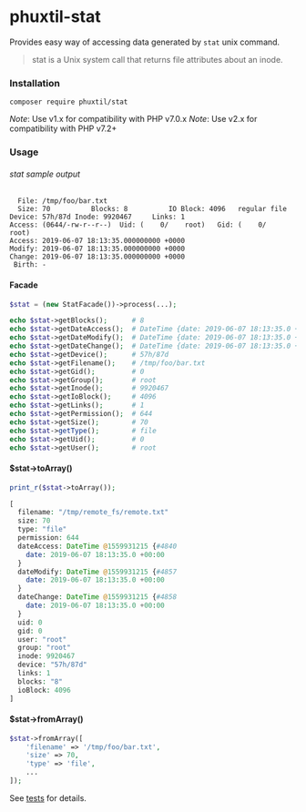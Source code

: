 # phuxtil-stat

Provides easy way of accessing data generated by `stat` unix command.

> stat is a Unix system call that returns file attributes about an inode.

### Installation

```
composer require phuxtil/stat
```

_Note_: Use v1.x for compatibility with PHP v7.0.x
_Note_: Use v2.x for compatibility with PHP v7.2+

### Usage

###### stat sample output
```
  File: /tmp/foo/bar.txt
  Size: 70        	Blocks: 8          IO Block: 4096   regular file
Device: 57h/87d	Inode: 9920467     Links: 1
Access: (0644/-rw-r--r--)  Uid: (    0/    root)   Gid: (    0/    root)
Access: 2019-06-07 18:13:35.000000000 +0000
Modify: 2019-06-07 18:13:35.000000000 +0000
Change: 2019-06-07 18:13:35.000000000 +0000
 Birth: -
``` 


#### Facade
```php
$stat = (new StatFacade())->process(...);

echo $stat->getBlocks();      # 8
echo $stat->getDateAccess();  # DateTime {date: 2019-06-07 18:13:35.0 +00:00}
echo $stat->getDateModify();  # DateTime {date: 2019-06-07 18:13:35.0 +00:00}
echo $stat->getDateChange();  # DateTime {date: 2019-06-07 18:13:35.0 +00:00}
echo $stat->getDevice();      # 57h/87d
echo $stat->getFilename();    # /tmp/foo/bar.txt
echo $stat->getGid();         # 0
echo $stat->getGroup();       # root
echo $stat->getInode();       # 9920467
echo $stat->getIoBlock();     # 4096
echo $stat->getLinks();       # 1
echo $stat->getPermission();  # 644
echo $stat->getSize();        # 70
echo $stat->getType();        # file
echo $stat->getUid();         # 0
echo $stat->getUser();        # root
```

#### $stat->toArray()
```php
print_r($stat->toArray());
```

```php
[
  filename: "/tmp/remote_fs/remote.txt"
  size: 70
  type: "file"
  permission: 644
  dateAccess: DateTime @1559931215 {#4840
    date: 2019-06-07 18:13:35.0 +00:00
  }
  dateModify: DateTime @1559931215 {#4857
    date: 2019-06-07 18:13:35.0 +00:00
  }
  dateChange: DateTime @1559931215 {#4858
    date: 2019-06-07 18:13:35.0 +00:00
  }
  uid: 0
  gid: 0
  user: "root"
  group: "root"
  inode: 9920467
  device: "57h/87d"
  links: 1
  blocks: "8"
  ioBlock: 4096
]
```


#### $stat->fromArray()
```php
$stat->fromArray([
    'filename' => '/tmp/foo/bar.txt',
    'size' => 70,
    'type' => 'file',
    ...
]);
```


See [tests](https://github.com/oliwierptak/phuxtil-stat/blob/master/tests/Functional/Stat/StatFacadeTest.php) for details.
